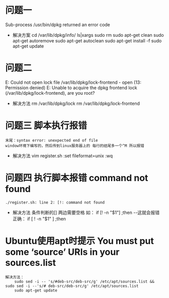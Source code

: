 # 问题一
 Sub-process /usr/bin/dpkg returned an error code 
- 解决方案
    cd /var/lib/dpkg/info/
    ls|xargs sudo rm
    sudo apt-get clean
    sudo apt-get autoremove
    sudo apt-get autoclean
    sudo apt-get install -f
    sudo apt-get update 

# 问题二
E: Could not open lock file /var/lib/dpkg/lock-frontend - open (13: Permission denied)
E: Unable to acquire the dpkg frontend lock (/var/lib/dpkg/lock-frontend), are you root?
- 解决方法
    rm /var/lib/dpkg/lock
    rm /var/lib/dpkg/lock-frontend


# 问题三 脚本执行报错
    末尾：syntax error: unexpected end of file
    window环境下编写的，然后传到linux服务器上的 每行的结尾多一个^M 所以报错
- 解决方法
    vim register.sh
    :set fileformat=unix
    :wq

# 问题四 执行脚本报错 command not found
    ./register.sh: line 2: [!: command not found
- 解决方法
    条件判断的[] 两边需要空格 
    如：
    if  [! -n "$1"] ;then           --这就会报错
    正确：
    if  [ ! -n "$1" ] ;then


# Ubuntu使用apt时提示 You must put some ‘source’ URIs in your sources.list
    解决方法：
        sudo sed -i -- 's/#deb-src/deb-src/g' /etc/apt/sources.list && sudo sed -i --'s/# deb-src/deb-src/g' /etc/apt/sources.list
        sudo apt-get update